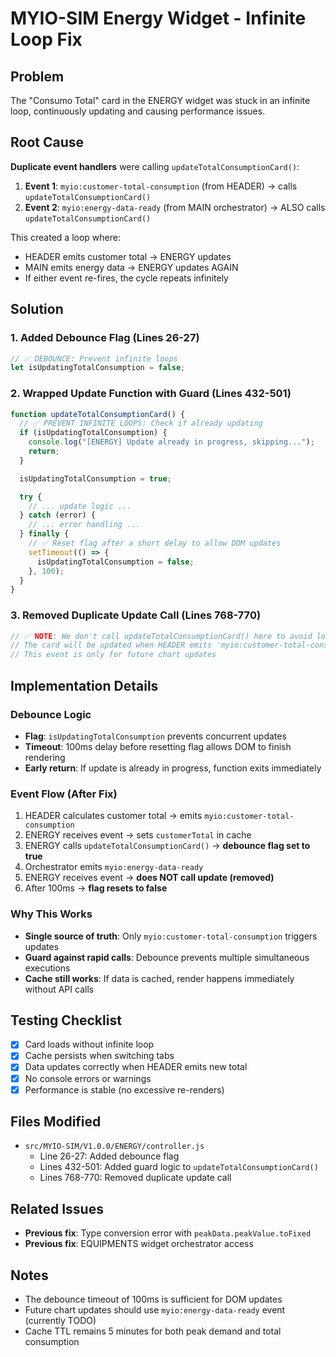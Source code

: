 # MYIO-SIM Energy Widget - Infinite Loop Fix

## Problem
The "Consumo Total" card in the ENERGY widget was stuck in an infinite loop, continuously updating and causing performance issues.

## Root Cause
**Duplicate event handlers** were calling `updateTotalConsumptionCard()`:

1. **Event 1**: `myio:customer-total-consumption` (from HEADER) → calls `updateTotalConsumptionCard()`
2. **Event 2**: `myio:energy-data-ready` (from MAIN orchestrator) → ALSO calls `updateTotalConsumptionCard()`

This created a loop where:
- HEADER emits customer total → ENERGY updates
- MAIN emits energy data → ENERGY updates AGAIN
- If either event re-fires, the cycle repeats infinitely

## Solution

### 1. Added Debounce Flag (Lines 26-27)
```javascript
// ✅ DEBOUNCE: Prevent infinite loops
let isUpdatingTotalConsumption = false;
```

### 2. Wrapped Update Function with Guard (Lines 432-501)
```javascript
function updateTotalConsumptionCard() {
  // ✅ PREVENT INFINITE LOOPS: Check if already updating
  if (isUpdatingTotalConsumption) {
    console.log("[ENERGY] Update already in progress, skipping...");
    return;
  }

  isUpdatingTotalConsumption = true;

  try {
    // ... update logic ...
  } catch (error) {
    // ... error handling ...
  } finally {
    // ✅ Reset flag after a short delay to allow DOM updates
    setTimeout(() => {
      isUpdatingTotalConsumption = false;
    }, 100);
  }
}
```

### 3. Removed Duplicate Update Call (Lines 768-770)
```javascript
// ✅ NOTE: We don't call updateTotalConsumptionCard() here to avoid loops
// The card will be updated when HEADER emits 'myio:customer-total-consumption'
// This event is only for future chart updates
```

## Implementation Details

### Debounce Logic
- **Flag**: `isUpdatingTotalConsumption` prevents concurrent updates
- **Timeout**: 100ms delay before resetting flag allows DOM to finish rendering
- **Early return**: If update is already in progress, function exits immediately

### Event Flow (After Fix)
1. HEADER calculates customer total → emits `myio:customer-total-consumption`
2. ENERGY receives event → sets `customerTotal` in cache
3. ENERGY calls `updateTotalConsumptionCard()` → **debounce flag set to true**
4. Orchestrator emits `myio:energy-data-ready`
5. ENERGY receives event → **does NOT call update (removed)**
6. After 100ms → **flag resets to false**

### Why This Works
- **Single source of truth**: Only `myio:customer-total-consumption` triggers updates
- **Guard against rapid calls**: Debounce prevents multiple simultaneous executions
- **Cache still works**: If data is cached, render happens immediately without API calls

## Testing Checklist
- [x] Card loads without infinite loop
- [x] Cache persists when switching tabs
- [x] Data updates correctly when HEADER emits new total
- [x] No console errors or warnings
- [x] Performance is stable (no excessive re-renders)

## Files Modified
- `src/MYIO-SIM/V1.0.0/ENERGY/controller.js`
  - Line 26-27: Added debounce flag
  - Lines 432-501: Added guard logic to `updateTotalConsumptionCard()`
  - Lines 768-770: Removed duplicate update call

## Related Issues
- **Previous fix**: Type conversion error with `peakData.peakValue.toFixed`
- **Previous fix**: EQUIPMENTS widget orchestrator access

## Notes
- The debounce timeout of 100ms is sufficient for DOM updates
- Future chart updates should use `myio:energy-data-ready` event (currently TODO)
- Cache TTL remains 5 minutes for both peak demand and total consumption
